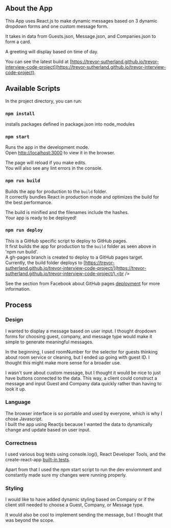 ## About the App

This App uses React.js to make dynamic messages based on 3 dynamic dropdown forms and one custom message form. <br />

It takes in data from Guests.json, Message.json, and Companies.json to form a card.<br />

A greeting will display based on time of day.<br /> 

You can see the latest build at [https://trevor-sutherland.github.io/trevor-interview-code-project](https://trevor-sutherland.github.io/trevor-interview-code-project).

## Available Scripts

In the project directory, you can run:

### `npm install`

installs packages defined in package.json into node_modules

### `npm start`

Runs the app in the development mode.<br />
Open [http://localhost:3000](http://localhost:3000) to view it in the browser.

The page will reload if you make edits.<br />
You will also see any lint errors in the console.

### `npm run build`

Builds the app for production to the `build` folder.<br />
It correctly bundles React in production mode and optimizes the build for the best performance.

The build is minified and the filenames include the hashes.<br />
Your app is ready to be deployed!

### `npm run deploy`

This is a GitHub specific script to deploy to GitHub pages.<br />
It first builds the app for production to the `build` folder as seen above in 'npm run build'.<br />
A gh-pages branch is created to deploy to a GitHub pages target.<br /> 
Currently, the build folder deploys to [https://trevor-sutherland.github.io/trevor-interview-code-project/](https://trevor-sutherland.github.io/trevor-interview-code-project/).<br />


See the section from Facebook about GitHub pages [deployment](https://create-react-app.dev/docs/deployment/#github-pages) for more information.

## Process
### Design

I wanted to display a message based on user input. I thought dropdown forms for choosing guest, company, and message type would make it simple to generate meaningful messages.<br />

In the beginning, I used roomNumber for the selector for guests thinking about room service or cleaning, but I ended up going with guest ID. I thought this might make more sense for a broader use.<br /> 

I wasn't sure about custom message, but I thought it would be nice to just have buttons connected to the data. This way, a client could construct a message and input Guest and Company data quickly rather than having to look it up.

### Language

The browser interface is so portable and used by everyone, which is why I chose Javascript.<br />
I built the app using Reactjs because I wanted the data to dynamically change and update based on user input.<br />

### Correctness

I used various bug tests using console.log(), React Developer Tools, and the create-react-app [built-in tests](https://create-react-app.dev/docs/running-tests).<br />

Apart from that I used the npm start script to run the dev enviornment and constantly made sure my changes were running properly.

### Styling

I would like to have added dynamic styling based on Company or if the client still needed to choose a Guest, Company, or Message type.<br />

It would also be cool to implement sending the message, but I thought that was beyond the scope. 